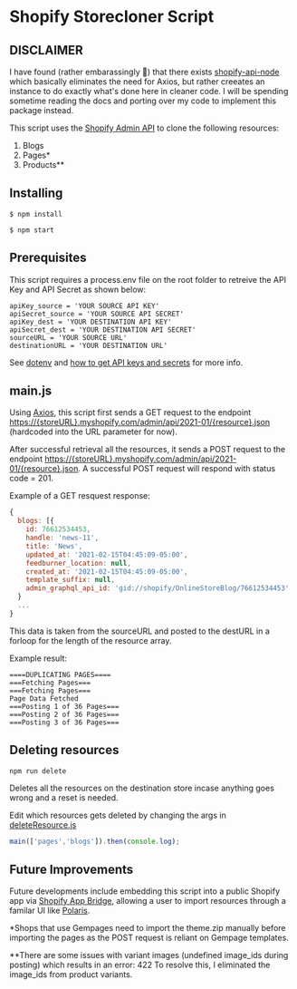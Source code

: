 # Shopify Storecloner Script
## DISCLAIMER
I have found (rather embarassingly 🤦) that there exists [shopify-api-node](https://www.npmjs.com/package/shopify-api-node) which basically eliminates the need for Axios, but rather creeates an instance to do exactly what's done here in cleaner code. I will be spending sometime reading the docs and porting over my code to implement this package instead. 

This script uses the [Shopify Admin API](https://shopify.dev/docs/admin-api) to clone the following resources:

1) Blogs
2) Pages*
3) Products**

## Installing
```
$ npm install
```
```
$ npm start
```
## Prerequisites 
This script requires a process.env file on the root folder to retreive the API Key and API Secret as shown below:
```
apiKey_source = 'YOUR SOURCE API KEY'
apiSecret_source = 'YOUR SOURCE API SECRET'
apiKey_dest = 'YOUR DESTINATION API KEY'
apiSecret_dest = 'YOUR DESTINATION API SECRET'
sourceURL = 'YOUR SOURCE URL'
destinationURL = 'YOUR DESTINATION URL'
```
See [dotenv](https://www.npmjs.com/package/dotenv) and [how to get API keys and secrets](https://duplicate-shopify-app.herokuapp.com/credentials) for more info.


## main.js
Using [Axios](https://github.com/axios/axios), this script first sends a GET request to the endpoint [https://{storeURL}.myshopify.com/admin/api/2021-01/{resource}.json](https://{storeURL}.myshopify.com/admin/api/2021-01/{resource}.json) (hardcoded into the URL parameter for now).

After successful retrieval all the resources, it sends a POST request to the endpoint [https://{storeURL}.myshopify.com/admin/api/2021-01/{resource}.json](https://{storeURL}.myshopify.com/admin/api/2021-01/{resource}.json). A successful POST request will respond with status code = 201.


Example of a GET resquest response:
```javascript
{
  blogs: [{
    id: 76612534453,
    handle: 'news-11',
    title: 'News',
    updated_at: '2021-02-15T04:45:09-05:00',
    feedburner_location: null,
    created_at: '2021-02-15T04:45:09-05:00',
    template_suffix: null,
    admin_graphql_api_id: 'gid://shopify/OnlineStoreBlog/76612534453'
  }
  ...
}
```
This data is taken from the sourceURL and posted to the destURL in a forloop for the length of the resource array.

Example result:
```
====DUPLICATING PAGES====
===Fetching Pages===
===Fetching Pages===
Page Data Fetched
===Posting 1 of 36 Pages===
===Posting 2 of 36 Pages===
===Posting 3 of 36 Pages===
```

## Deleting resources
```
npm run delete
```
Deletes all the resources on the destination store incase anything goes wrong and a reset is needed. 

Edit which resources gets deleted by changing the args in [deleteResource.js](./utils/deleteScript/deleteResource.js)
```javascript
main(['pages','blogs']).then(console.log);
```
## Future Improvements
Future developments include embedding this script into a public Shopify app via [Shopify App Bridge](https://shopify.dev/tools/app-bridge), allowing a user to import resources through a familar UI like [Polaris](https://polaris.shopify.com/). 

*Shops that use Gempages need to import the theme.zip manually before importing the pages as the POST request is reliant on Gempage templates.

**There are some issues with variant images (undefined image_ids during posting) which results in an error: 422
To resolve this, I eliminated the image_ids from product variants. 
